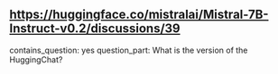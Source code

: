 ## https://huggingface.co/mistralai/Mistral-7B-Instruct-v0.2/discussions/39

contains_question: yes
question_part: What is the version of the HuggingChat?